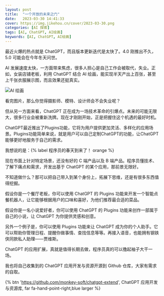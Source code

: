 ```yaml
---
layout: post
title:  "一个开放的未来之门"
date:   2023-03-30 14:41:33
cover: https://img.jikehou.cn/cover/2023-03-30.png
categories: [AI 探索]
tags: [AI, ChatGPT, AI绘画]
keywords: [AI, ChatGPT, AI绘画]
---
```


最近火爆的热点就是 ChatGPT，而且版本更新迭代是太快了。4.0 刚推出不久，5.0 可能会在今年冬天问世。

AI 发展速度太快，一方面带来焦虑，很多人担心是自己工作会被取代，失业。正如，女装店铺老板，利用 ChatGPT 结合 AI 绘画，能实现半天产出上百张，甚至上千张衣服展示图，而且效果还挺真实。

![AI 绘画](https://img.jikehou.cn/img/20230330_1.jpg)

看完图片，那么你觉得摄影师、模特、设计师会不会失业呢？

但从另一方面来看，ChatGPT 正在成为一场技术革命的引爆点。未来的可能无限大，很多行业会被重新洗牌。现在才刚刚开始，正是把握住这个机遇的最好时机。

ChatGPT最近推出了Plugins功能，它将为用户提供更加灵活、多样化的应用场景。Plugins功能简单来说，就是用户可以自己定制ChatGPT的功能，让ChatGPT能够更好地服务于自己的需求。

我想说的是：{% label 程序员的春天到来了！ orange %}


现在市面上针对特定场景，还没有好的 C 端产品以及 B 端产品。程序员懂技术、了解下痛点和需求，开发出基于 ChatGPT 的某个应用，那前景无限好。

不知道做什么？那可以把自己带入到某个身份上，拓展下思维，还是有很多东西值得挖掘。

假设你是一个餐厅老板，你可以使用 ChatGPT 的 Plugins 功能来开发一个智能点餐机器人，让它能够根据用户的口味和喜好，为他们推荐最合适的菜品。

假设你是一名小说爱好者，你可以使用 ChatGPT 的 Plugins 功能来创作一部属于自己的小说，让 ChatGPT 为你提供灵感和创意。

另外一个例子是，你可以使用 Plugins 功能来让 ChatGPT 成为你的个人助手。它可以帮助你管理日程、提醒你做事情、查找信息等等。再接入语音，也能拥有钢铁侠同款私人助理——贾维斯。

ChatGPT 的应用扩展，真就是值得长期去做，程序员真的可以撸起袖子大干一场。

我也将自己收集到的 ChatGPT 应用开发与资源开源到 Github 仓库，大家有需求的自取。


{% btn 'https://github.com/monkey-soft/chatgpt-extend', ChatGPT 应用开发与资源库, far fa-hand-point-right,blue larger %}
